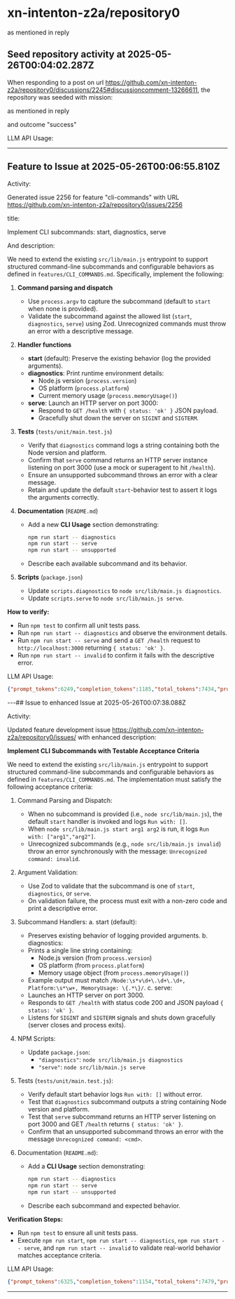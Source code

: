 # xn-intenton-z2a/repository0
 as mentioned in reply 
## Seed repository activity at 2025-05-26T00:04:02.287Z

When responding to a post on url https://github.com/xn-intenton-z2a/repository0/discussions/2245#discussioncomment-13266611, the repository was seeded with mission:

 as mentioned in reply 

and outcome "success"

LLM API Usage:

---

## Feature to Issue at 2025-05-26T00:06:55.810Z

Activity:

Generated issue 2256 for feature "cli-commands" with URL https://github.com/xn-intenton-z2a/repository0/issues/2256

title:

Implement CLI subcommands: start, diagnostics, serve

And description:

We need to extend the existing `src/lib/main.js` entrypoint to support structured command-line subcommands and configurable behaviors as defined in `features/CLI_COMMANDS.md`. Specifically, implement the following:

1. **Command parsing and dispatch**
   - Use `process.argv` to capture the subcommand (default to `start` when none is provided).
   - Validate the subcommand against the allowed list (`start`, `diagnostics`, `serve`) using Zod. Unrecognized commands must throw an error with a descriptive message.

2. **Handler functions**
   - **start** (default): Preserve the existing behavior (log the provided arguments).
   - **diagnostics**: Print runtime environment details:
     - Node.js version (`process.version`)
     - OS platform (`process.platform`)
     - Current memory usage (`process.memoryUsage()`)
   - **serve**: Launch an HTTP server on port 3000:
     - Respond to `GET /health` with `{ status: 'ok' }` JSON payload.
     - Gracefully shut down the server on `SIGINT` and `SIGTERM`.

3. **Tests** (`tests/unit/main.test.js`)
   - Verify that `diagnostics` command logs a string containing both the Node version and platform.
   - Confirm that `serve` command returns an HTTP server instance listening on port 3000 (use a mock or superagent to hit `/health`).
   - Ensure an unsupported subcommand throws an error with a clear message.
   - Retain and update the default `start`-behavior test to assert it logs the arguments correctly.

4. **Documentation** (`README.md`)
   - Add a new **CLI Usage** section demonstrating:
     ```bash
     npm run start -- diagnostics
     npm run start -- serve
     npm run start -- unsupported
     ```
   - Describe each available subcommand and its behavior.

5. **Scripts** (`package.json`)
   - Update `scripts.diagnostics` to `node src/lib/main.js diagnostics`.
   - Update `scripts.serve` to `node src/lib/main.js serve`.

**How to verify:**
- Run `npm test` to confirm all unit tests pass.
- Run `npm run start -- diagnostics` and observe the environment details.
- Run `npm run start -- serve` and send a `GET /health` request to `http://localhost:3000` returning `{ status: 'ok' }`.
- Run `npm run start -- invalid` to confirm it fails with the descriptive error.

LLM API Usage:
```json
{"prompt_tokens":6249,"completion_tokens":1185,"total_tokens":7434,"prompt_tokens_details":{"cached_tokens":0,"audio_tokens":0},"completion_tokens_details":{"reasoning_tokens":576,"audio_tokens":0,"accepted_prediction_tokens":0,"rejected_prediction_tokens":0}}
```

---## Issue to enhanced Issue at 2025-05-26T00:07:38.088Z

Activity:

Updated feature development issue https://github.com/xn-intenton-z2a/repository0/issues/ with enhanced description:

**Implement CLI Subcommands with Testable Acceptance Criteria**

We need to extend the existing `src/lib/main.js` entrypoint to support structured command-line subcommands and configurable behaviors as defined in `features/CLI_COMMANDS.md`. The implementation must satisfy the following acceptance criteria:

1. Command Parsing and Dispatch:
   - When no subcommand is provided (i.e., `node src/lib/main.js`), the default `start` handler is invoked and logs `Run with: []`.
   - When `node src/lib/main.js start arg1 arg2` is run, it logs `Run with: ["arg1","arg2"]`.
   - Unrecognized subcommands (e.g., `node src/lib/main.js invalid`) throw an error synchronously with the message: `Unrecognized command: invalid`.

2. Argument Validation:
   - Use Zod to validate that the subcommand is one of `start`, `diagnostics`, or `serve`.
   - On validation failure, the process must exit with a non-zero code and print a descriptive error.

3. Subcommand Handlers:
   a. start (default):
      - Preserves existing behavior of logging provided arguments.
   b. diagnostics:
      - Prints a single line string containing:
        - Node.js version (from `process.version`)
        - OS platform (from `process.platform`)
        - Memory usage object (from `process.memoryUsage()`)
      - Example output must match `/Node:\s*v\d+\.\d+\.\d+, Platform:\s*\w+, MemoryUsage: \{.*\}/`.
   c. serve:
      - Launches an HTTP server on port 3000.
      - Responds to `GET /health` with status code 200 and JSON payload `{ status: 'ok' }`.
      - Listens for `SIGINT` and `SIGTERM` signals and shuts down gracefully (server closes and process exits).

4. NPM Scripts:
   - Update `package.json`:
     - `"diagnostics"`: `node src/lib/main.js diagnostics`
     - `"serve"`: `node src/lib/main.js serve`

5. Tests (`tests/unit/main.test.js`):
   - Verify default start behavior logs `Run with: []` without error.
   - Test that `diagnostics` subcommand outputs a string containing Node version and platform.
   - Test that `serve` subcommand returns an HTTP server listening on port 3000 and GET `/health` returns `{ status: 'ok' }`.
   - Confirm that an unsupported subcommand throws an error with the message `Unrecognized command: <cmd>`.

6. Documentation (`README.md`):
   - Add a **CLI Usage** section demonstrating:
     ```bash
     npm run start -- diagnostics
     npm run start -- serve
     npm run start -- unsupported
     ```
   - Describe each subcommand and expected behavior.

**Verification Steps:**
- Run `npm test` to ensure all unit tests pass.
- Execute `npm run start`, `npm run start -- diagnostics`, `npm run start -- serve`, and `npm run start -- invalid` to validate real-world behavior matches acceptance criteria.


LLM API Usage:
```json
{"prompt_tokens":6325,"completion_tokens":1154,"total_tokens":7479,"prompt_tokens_details":{"cached_tokens":0,"audio_tokens":0},"completion_tokens_details":{"reasoning_tokens":384,"audio_tokens":0,"accepted_prediction_tokens":0,"rejected_prediction_tokens":0}}
```

---
